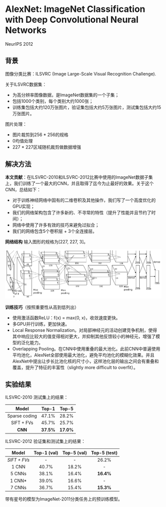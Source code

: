 # AlexNet: ImageNet Classification with Deep Convolutional Neural Networks

NeurIPS 2012

## 背景

图像分类比赛：ILSVRC (Image Large-Scale Visual Recognition Challenge).

关于ILSVRC数据集：
- 为高分辨率图像数据，是ImageNet数据集的一个子集；
- 包括1000个类别，每个类别大约1000张；
- 训练集包括大约120万张图片，验证集包括大约5万张图片，测试集包括大约15万张图片。

图片处理：
- 图片裁剪到256 * 256的规格
- 0均值处理
- 227 * 227区域随机裁剪做数据增强

## 解决方法

**本文贡献**：在ILSVRC-2010和ILSVRC-2012比赛中使用的ImageNet数据子集上，我们训练了一个最大的CNN，并且取得了迄今为止最好的效果。关于这个CNN，总结如下：
- 对于训练神经网络中固有的二维卷积及其他操作，我们写了一个高度优化的GPU实现；
- 我们的网络架构包含了许多新的、不寻常的特性（提升了性能并且节约了时间）；
- 网络中使用了许多有效的技巧来避免过拟合；
- 我们的网络包含5个卷积层 + 3个全连接层。

**网络结构**
输入图形的规格为[227, 227, 3]。

![AlexNet](tools/alexnet.png)

**训练技巧**（按照重要性从高到低列出）

- 使用激活函数ReLU：f(x) = max(0, x)，收敛速度更快。
- 多GPU并行训练，更加快速。
- Local Response Normalization。对局部神经元的活动创建竞争机制，使得其中响应比较大的值变得相对更大，并抑制其他反馈较小的神经元，增强了模型的泛化能力。
- Overlapping Pooling。在CNN中使用重叠的最大池化。此前CNN中普遍使用平均池化，AlexNet全部使用最大池化，避免平均池化的模糊化效果。并且AlexNet中提出让步长比池化核的尺寸小，这样池化层的输出之间会有重叠和覆盖，提升了特征的丰富性（slightly more difficult to overfit）。

## 实验结果

ILSVRC-2010 测试集上的结果：

| Model | Top-1 | Top-5 |
|:-:|:-:|:-:|
|Sparse coding | 47.1% | 28.2% |
|SIFT + FVs | 45.7% | 25.7% |
| **CNN** | **37.5%** | **17.0%** |

ILSVRC-2012 验证集和测试集上的结果：

| Model | Top-1 (val) | Top-5 (val) | Top-5 (test) |
|:-:|:-:|:-:|:-:|
|*SIFT + FVs* | - | - | 26.2% |
|1 CNN | 40.7% | 18.2% | - |
|5 CNNs | 38.1% | 16.4% | **16.4%** |
|1 CNN* | 39.0% | 16.6% | - |
|7 CNNs | 36.7% | 15.4% | **15.3%** |

带有星号的模型为ImageNet-2011分类任务上的预训练模型。

